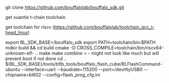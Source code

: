 
git clone https://github.com/bouffalolab/bouffalo_sdk.git

get xuantie t-chain toolchain

get toolchain for riscv (https://github.com/bouffalolab/toolchain_gcc_t-head_linux)

export BL_SDK_BASE=/bouffalo_sdk
export PATH=toolchain/bin:$PATH
mdkir build && cd build
cmake -D CROSS_COMPILE=toolchain/bin/riscv64-unknown-elf- ..
make
make combine < - might not look like much but will prevent boot if not done
cd ..
${BL_SDK_BASE}/tools/bflb_tools/bouffalo_flash_cube/BLFlashCommand-ubuntu --interface=uart --baudrate=115200 --port=/dev/ttyUSB0 --chipname=bl602 --config=flash_prog_cfg.ini
